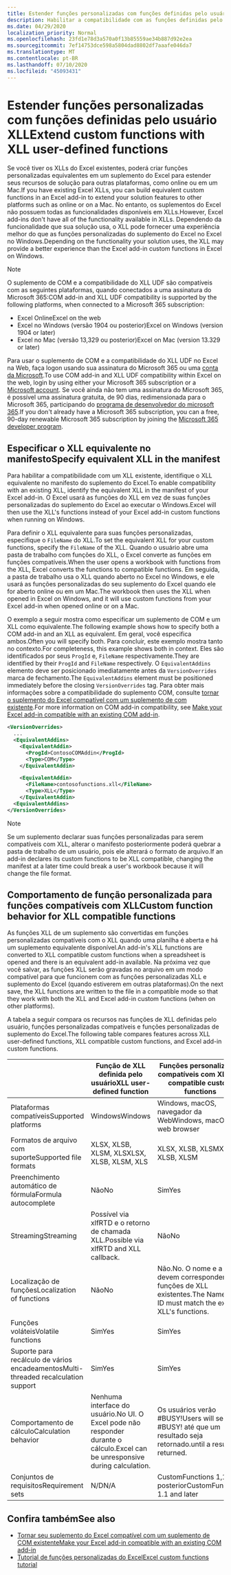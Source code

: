 ```yaml
---
title: Estender funções personalizadas com funções definidas pelo usuário XLL
description: Habilitar a compatibilidade com as funções definidas pelo usuário do Excel XLL que possuem funcionalidade equivalente às suas funções personalizadas
ms.date: 04/29/2020
localization_priority: Normal
ms.openlocfilehash: 23fd1e78d3a570a0f13b85559ae34b887d92e2ea
ms.sourcegitcommit: 7ef14753dce598a5804dad8802df7aaafe046da7
ms.translationtype: MT
ms.contentlocale: pt-BR
ms.lasthandoff: 07/10/2020
ms.locfileid: "45093431"
---
```

# <a name="extend-custom-functions-with-xll-user-defined-functions"></a><span data-ttu-id="6822d-103">Estender funções personalizadas com funções definidas pelo usuário XLL</span><span class="sxs-lookup"><span data-stu-id="6822d-103">Extend custom functions with XLL user-defined functions</span></span>

<span data-ttu-id="6822d-104">Se você tiver os XLLs do Excel existentes, poderá criar funções personalizadas equivalentes em um suplemento do Excel para estender seus recursos de solução para outras plataformas, como online ou em um Mac.</span><span class="sxs-lookup"><span data-stu-id="6822d-104">If you have existing Excel XLLs, you can build equivalent custom functions in an Excel add-in to extend your solution features to other platforms such as online or on a Mac.</span></span> <span data-ttu-id="6822d-105">No entanto, os suplementos do Excel não possuem todas as funcionalidades disponíveis em XLLs.</span><span class="sxs-lookup"><span data-stu-id="6822d-105">However, Excel add-ins don't have all of the functionality available in XLLs.</span></span> <span data-ttu-id="6822d-106">Dependendo da funcionalidade que sua solução usa, o XLL pode fornecer uma experiência melhor do que as funções personalizadas do suplemento do Excel no Excel no Windows.</span><span class="sxs-lookup"><span data-stu-id="6822d-106">Depending on the functionality your solution uses, the XLL may provide a better experience than the Excel add-in custom functions in Excel on Windows.</span></span>

> [!NOTE]
> <span data-ttu-id="6822d-107">O suplemento de COM e a compatibilidade do XLL UDF são compatíveis com as seguintes plataformas, quando conectados a uma assinatura do Microsoft 365:</span><span class="sxs-lookup"><span data-stu-id="6822d-107">COM add-in and XLL UDF compatibility is supported by the following platforms, when connected to a Microsoft 365 subscription:</span></span>
> - <span data-ttu-id="6822d-108">Excel Online</span><span class="sxs-lookup"><span data-stu-id="6822d-108">Excel on the web</span></span>
> - <span data-ttu-id="6822d-109">Excel no Windows (versão 1904 ou posterior)</span><span class="sxs-lookup"><span data-stu-id="6822d-109">Excel on Windows (version 1904 or later)</span></span>
> - <span data-ttu-id="6822d-110">Excel no Mac (versão 13,329 ou posterior)</span><span class="sxs-lookup"><span data-stu-id="6822d-110">Excel on Mac (version 13.329 or later)</span></span>
> 
> <span data-ttu-id="6822d-111">Para usar o suplemento de COM e a compatibilidade do XLL UDF no Excel na Web, faça logon usando sua assinatura do Microsoft 365 ou uma [conta da Microsoft](https://account.microsoft.com/account).</span><span class="sxs-lookup"><span data-stu-id="6822d-111">To use COM add-in and XLL UDF compatibility within Excel on the web, login by using either your Microsoft 365 subscription or a [Microsoft account](https://account.microsoft.com/account).</span></span> <span data-ttu-id="6822d-112">Se você ainda não tem uma assinatura do Microsoft 365, é possível uma assinatura gratuita, de 90 dias, redimensionada para o Microsoft 365, participando do [programa de desenvolvedor do microsoft 365](https://developer.microsoft.com/office/dev-program).</span><span class="sxs-lookup"><span data-stu-id="6822d-112">If you don't already have a Microsoft 365 subscription, you can a free, 90-day renewable Microsoft 365 subscription by joining the [Microsoft 365 developer program](https://developer.microsoft.com/office/dev-program).</span></span>

## <a name="specify-equivalent-xll-in-the-manifest"></a><span data-ttu-id="6822d-113">Especificar o XLL equivalente no manifesto</span><span class="sxs-lookup"><span data-stu-id="6822d-113">Specify equivalent XLL in the manifest</span></span>

<span data-ttu-id="6822d-114">Para habilitar a compatibilidade com um XLL existente, identifique o XLL equivalente no manifesto do suplemento do Excel.</span><span class="sxs-lookup"><span data-stu-id="6822d-114">To enable compatibility with an existing XLL, identify the equivalent XLL in the manifest of your Excel add-in.</span></span> <span data-ttu-id="6822d-115">O Excel usará as funções do XLL em vez de suas funções personalizadas do suplemento do Excel ao executar o Windows.</span><span class="sxs-lookup"><span data-stu-id="6822d-115">Excel will then use the XLL's functions instead of your Excel add-in custom functions when running on Windows.</span></span>

<span data-ttu-id="6822d-116">Para definir o XLL equivalente para suas funções personalizadas, especifique o `FileName` do XLL.</span><span class="sxs-lookup"><span data-stu-id="6822d-116">To set the equivalent XLL for your custom functions, specify the `FileName` of the XLL.</span></span> <span data-ttu-id="6822d-117">Quando o usuário abre uma pasta de trabalho com funções do XLL, o Excel converte as funções em funções compatíveis.</span><span class="sxs-lookup"><span data-stu-id="6822d-117">When the user opens a workbook with functions from the XLL, Excel converts the functions to compatible functions.</span></span> <span data-ttu-id="6822d-118">Em seguida, a pasta de trabalho usa o XLL quando aberto no Excel no Windows, e ele usará as funções personalizadas do seu suplemento do Excel quando ele for aberto online ou em um Mac.</span><span class="sxs-lookup"><span data-stu-id="6822d-118">The workbook then uses the XLL when opened in Excel on Windows, and it will use custom functions from your Excel add-in when opened online or on a Mac.</span></span>

<span data-ttu-id="6822d-119">O exemplo a seguir mostra como especificar um suplemento de COM e um XLL como equivalente.</span><span class="sxs-lookup"><span data-stu-id="6822d-119">The following example shows how to specify both a COM add-in and an XLL as equivalent.</span></span> <span data-ttu-id="6822d-120">Em geral, você especifica ambos.</span><span class="sxs-lookup"><span data-stu-id="6822d-120">Often you will specify both.</span></span> <span data-ttu-id="6822d-121">Para concluir, este exemplo mostra tanto no contexto.</span><span class="sxs-lookup"><span data-stu-id="6822d-121">For completeness, this example shows both in context.</span></span> <span data-ttu-id="6822d-122">Eles são identificados por seus `ProgId` e, `FileName` respectivamente.</span><span class="sxs-lookup"><span data-stu-id="6822d-122">They are identified by their `ProgId` and `FileName` respectively.</span></span> <span data-ttu-id="6822d-123">O `EquivalentAddins` elemento deve ser posicionado imediatamente antes da `VersionOverrides` marca de fechamento.</span><span class="sxs-lookup"><span data-stu-id="6822d-123">The `EquivalentAddins` element must be positioned immediately before the closing `VersionOverrides` tag.</span></span> <span data-ttu-id="6822d-124">Para obter mais informações sobre a compatibilidade do suplemento COM, consulte [tornar o suplemento do Excel compatível com um suplemento de com existente](../develop/make-office-add-in-compatible-with-existing-com-add-in.md).</span><span class="sxs-lookup"><span data-stu-id="6822d-124">For more information on COM add-in compatibility, see [Make your Excel add-in compatible with an existing COM add-in](../develop/make-office-add-in-compatible-with-existing-com-add-in.md).</span></span>

```xml
<VersionOverrides>
  ...
  <EquivalentAddins>
    <EquivalentAddin>
      <ProgId>ContosoCOMAddin</ProgId>
      <Type>COM</Type>
    </EquivalentAddin>

    <EquivalentAddin>
      <FileName>contosofunctions.xll</FileName>
      <Type>XLL</Type>
    </EquivalentAddin>
  <EquivalentAddins>
</VersionOverrides>
```

> [!NOTE]
> <span data-ttu-id="6822d-125">Se um suplemento declarar suas funções personalizadas para serem compatíveis com XLL, alterar o manifesto posteriormente poderá quebrar a pasta de trabalho de um usuário, pois ele alterará o formato de arquivo.</span><span class="sxs-lookup"><span data-stu-id="6822d-125">If an add-in declares its custom functions to be XLL compatible, changing the manifest at a later time could break a user's workbook because it will change the file format.</span></span>

## <a name="custom-function-behavior-for-xll-compatible-functions"></a><span data-ttu-id="6822d-126">Comportamento de função personalizada para funções compatíveis com XLL</span><span class="sxs-lookup"><span data-stu-id="6822d-126">Custom function behavior for XLL compatible functions</span></span>

<span data-ttu-id="6822d-127">As funções XLL de um suplemento são convertidas em funções personalizadas compatíveis com o XLL quando uma planilha é aberta e há um suplemento equivalente disponível.</span><span class="sxs-lookup"><span data-stu-id="6822d-127">An add-in's XLL functions are converted to XLL compatible custom functions when a spreadsheet is opened and there is an equivalent add-in available.</span></span> <span data-ttu-id="6822d-128">Na próxima vez que você salvar, as funções XLL serão gravadas no arquivo em um modo compatível para que funcionem com as funções personalizadas XLL e suplemento do Excel (quando estiverem em outras plataformas).</span><span class="sxs-lookup"><span data-stu-id="6822d-128">On the next save, the XLL functions are written to the file in a compatible mode so that they work with both the XLL and Excel add-in custom functions (when on other platforms).</span></span>

<span data-ttu-id="6822d-129">A tabela a seguir compara os recursos nas funções de XLL definidas pelo usuário, funções personalizadas compatíveis e funções personalizadas de suplemento do Excel.</span><span class="sxs-lookup"><span data-stu-id="6822d-129">The following table compares features across XLL user-defined functions, XLL compatible custom functions, and Excel add-in custom functions.</span></span>

|         |<span data-ttu-id="6822d-130">Função de XLL definida pelo usuário</span><span class="sxs-lookup"><span data-stu-id="6822d-130">XLL user-defined function</span></span> |<span data-ttu-id="6822d-131">Funções personalizadas compatíveis com XLL</span><span class="sxs-lookup"><span data-stu-id="6822d-131">XLL compatible custom functions</span></span> |<span data-ttu-id="6822d-132">Função personalizada de suplemento do Excel</span><span class="sxs-lookup"><span data-stu-id="6822d-132">Excel add-in custom function</span></span> |
|---------|---------|---------|---------|
| <span data-ttu-id="6822d-133">Plataformas compatíveis</span><span class="sxs-lookup"><span data-stu-id="6822d-133">Supported platforms</span></span> | <span data-ttu-id="6822d-134">Windows</span><span class="sxs-lookup"><span data-stu-id="6822d-134">Windows</span></span> | <span data-ttu-id="6822d-135">Windows, macOS, navegador da Web</span><span class="sxs-lookup"><span data-stu-id="6822d-135">Windows, macOS, web browser</span></span> | <span data-ttu-id="6822d-136">Windows, macOS, navegador da Web</span><span class="sxs-lookup"><span data-stu-id="6822d-136">Windows, macOS, web browser</span></span> |
| <span data-ttu-id="6822d-137">Formatos de arquivo com suporte</span><span class="sxs-lookup"><span data-stu-id="6822d-137">Supported file formats</span></span> | <span data-ttu-id="6822d-138">XLSX, XLSB, XLSM, XLS</span><span class="sxs-lookup"><span data-stu-id="6822d-138">XLSX, XLSB, XLSM, XLS</span></span> | <span data-ttu-id="6822d-139">XLSX, XLSB, XLSM</span><span class="sxs-lookup"><span data-stu-id="6822d-139">XLSX, XLSB, XLSM</span></span> | <span data-ttu-id="6822d-140">XLSX, XLSB, XLSM</span><span class="sxs-lookup"><span data-stu-id="6822d-140">XLSX, XLSB, XLSM</span></span> |
| <span data-ttu-id="6822d-141">Preenchimento automático de fórmula</span><span class="sxs-lookup"><span data-stu-id="6822d-141">Formula autocomplete</span></span> | <span data-ttu-id="6822d-142">Não</span><span class="sxs-lookup"><span data-stu-id="6822d-142">No</span></span> | <span data-ttu-id="6822d-143">Sim</span><span class="sxs-lookup"><span data-stu-id="6822d-143">Yes</span></span> | <span data-ttu-id="6822d-144">Sim</span><span class="sxs-lookup"><span data-stu-id="6822d-144">Yes</span></span> |
| <span data-ttu-id="6822d-145">Streaming</span><span class="sxs-lookup"><span data-stu-id="6822d-145">Streaming</span></span> | <span data-ttu-id="6822d-146">Possível via xlfRTD e o retorno de chamada XLL.</span><span class="sxs-lookup"><span data-stu-id="6822d-146">Possible via xlfRTD and XLL callback.</span></span> | <span data-ttu-id="6822d-147">Não</span><span class="sxs-lookup"><span data-stu-id="6822d-147">No</span></span> | <span data-ttu-id="6822d-148">Sim</span><span class="sxs-lookup"><span data-stu-id="6822d-148">Yes</span></span> |
| <span data-ttu-id="6822d-149">Localização de funções</span><span class="sxs-lookup"><span data-stu-id="6822d-149">Localization of functions</span></span> | <span data-ttu-id="6822d-150">Não</span><span class="sxs-lookup"><span data-stu-id="6822d-150">No</span></span> | <span data-ttu-id="6822d-151">Não.</span><span class="sxs-lookup"><span data-stu-id="6822d-151">No.</span></span> <span data-ttu-id="6822d-152">O nome e a ID devem corresponder às funções de XLL existentes.</span><span class="sxs-lookup"><span data-stu-id="6822d-152">The Name and ID must match the existing XLL's functions.</span></span> | <span data-ttu-id="6822d-153">Sim</span><span class="sxs-lookup"><span data-stu-id="6822d-153">Yes</span></span> |
| <span data-ttu-id="6822d-154">Funções voláteis</span><span class="sxs-lookup"><span data-stu-id="6822d-154">Volatile functions</span></span> | <span data-ttu-id="6822d-155">Sim</span><span class="sxs-lookup"><span data-stu-id="6822d-155">Yes</span></span> | <span data-ttu-id="6822d-156">Sim</span><span class="sxs-lookup"><span data-stu-id="6822d-156">Yes</span></span> | <span data-ttu-id="6822d-157">Sim</span><span class="sxs-lookup"><span data-stu-id="6822d-157">Yes</span></span> |
| <span data-ttu-id="6822d-158">Suporte para recálculo de vários encadeamentos</span><span class="sxs-lookup"><span data-stu-id="6822d-158">Multi-threaded recalculation support</span></span> | <span data-ttu-id="6822d-159">Sim</span><span class="sxs-lookup"><span data-stu-id="6822d-159">Yes</span></span> | <span data-ttu-id="6822d-160">Sim</span><span class="sxs-lookup"><span data-stu-id="6822d-160">Yes</span></span> | <span data-ttu-id="6822d-161">Sim</span><span class="sxs-lookup"><span data-stu-id="6822d-161">Yes</span></span> |
| <span data-ttu-id="6822d-162">Comportamento de cálculo</span><span class="sxs-lookup"><span data-stu-id="6822d-162">Calculation behavior</span></span> | <span data-ttu-id="6822d-163">Nenhuma interface do usuário.</span><span class="sxs-lookup"><span data-stu-id="6822d-163">No UI.</span></span> <span data-ttu-id="6822d-164">O Excel pode não responder durante o cálculo.</span><span class="sxs-lookup"><span data-stu-id="6822d-164">Excel can be unresponsive during calculation.</span></span> | <span data-ttu-id="6822d-165">Os usuários verão #BUSY!</span><span class="sxs-lookup"><span data-stu-id="6822d-165">Users will see #BUSY!</span></span> <span data-ttu-id="6822d-166">até que um resultado seja retornado.</span><span class="sxs-lookup"><span data-stu-id="6822d-166">until a result is returned.</span></span> | <span data-ttu-id="6822d-167">Os usuários verão #BUSY!</span><span class="sxs-lookup"><span data-stu-id="6822d-167">Users will see #BUSY!</span></span> <span data-ttu-id="6822d-168">até que um resultado seja retornado.</span><span class="sxs-lookup"><span data-stu-id="6822d-168">until a result is returned.</span></span> |
| <span data-ttu-id="6822d-169">Conjuntos de requisitos</span><span class="sxs-lookup"><span data-stu-id="6822d-169">Requirement sets</span></span> | <span data-ttu-id="6822d-170">N/D</span><span class="sxs-lookup"><span data-stu-id="6822d-170">N/A</span></span> | <span data-ttu-id="6822d-171">CustomFunctions 1,1 e posterior</span><span class="sxs-lookup"><span data-stu-id="6822d-171">CustomFunctions 1.1 and later</span></span> | <span data-ttu-id="6822d-172">CustomFunctions 1,1 e posterior</span><span class="sxs-lookup"><span data-stu-id="6822d-172">CustomFunctions 1.1 and later</span></span> |

## <a name="see-also"></a><span data-ttu-id="6822d-173">Confira também</span><span class="sxs-lookup"><span data-stu-id="6822d-173">See also</span></span>

- [<span data-ttu-id="6822d-174">Tornar seu suplemento do Excel compatível com um suplemento de COM existente</span><span class="sxs-lookup"><span data-stu-id="6822d-174">Make your Excel add-in compatible with an existing COM add-in</span></span>](../develop/make-office-add-in-compatible-with-existing-com-add-in.md)
- [<span data-ttu-id="6822d-175">Tutorial de funções personalizadas do Excel</span><span class="sxs-lookup"><span data-stu-id="6822d-175">Excel custom functions tutorial</span></span>](../tutorials/excel-tutorial-create-custom-functions.md)
